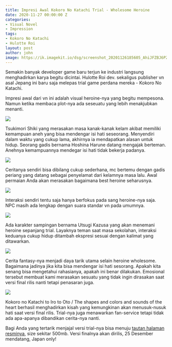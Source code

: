 ```yaml
---
title: Impresi Awal Kokoro No Katachi Trial - Wholesome Heroine
date: 2020-11-27 00:00:00 Z
categories:
- Visual Novel
- Impression
tags:
- Kokoro No Katachi
- Hulotte Roi
layout: post
author: john
image: https://ik.imagekit.io/dsg/screenshot_20201126185605_AhiJFZBJ6PZv.jpg
---
```


Semakin banyak developer game baru terjun ke industri langsung menghadirkan karya begitu dicintai. Hulotte Roi dev. sekaligus publisher vn asal Jepang ini baru saja melepas trial game perdana mereka - Kokoro No Katachi.

Impresi awal dari vn ini adalah visual heroine-nya yang begitu mempesona. Namun ketika membaca plot-nya ada seseuatu yang lebih menakjubkan menanti.

![](https://ik.imagekit.io/dsg/screenshot_20201126172426_gGKS8KC23OB.png)

Tsukimori Shiki yang merasakan masa kanak-kanak kelam akibat memiliki kemampuan aneh yang bisa mendengar isi hati seseorang. Menyendiri dalam waktu yang cukup lama, akhirnya ia mendapatkan alasan untuk hidup. Seorang gadis bernama Hoshina Harune datang mengajak berteman. Anehnya kemampuannya mendegar isi hati tidak bekerja padanya.

![](https://ik.imagekit.io/dsg/screenshot_20201126173135_YfxKC6kaV0Hr.jpg)

Ceritanya sendiri bisa dibilang cukup sederhana, mc bertemu dengan gadis periang yang datang sebagai penyelamat dari kelamnya masa lalu. Awal permaian Anda akan merasakan bagaimana best heroine seharusnya.

![](https://ik.imagekit.io/dsg/screenshot_20201126174744_hkwHzQx3bxdO.jpg)

Interaksi sendiri tentu saja hanya berfokus pada sang heroine-nya saja. NPC masih ada lengkap dengan suara standar vn pada umumnya.

![](https://ik.imagekit.io/dsg/screenshot_20201126175038_Yr9F8G54eB8.jpg)

Ada karakter sampingan bernama Utsugi Kazusa yang akan menemani heroine sepanjang trial. Layaknya teman saat masa sekolahan, interaksi keduanya cukup hidup ditambah ekspresi sesuai dengan kalimat yang ditawarkan.

![](https://ik.imagekit.io/dsg/screenshot_20201126183958_rnKnMeYMyup.jpg)

Cerita fantasy-nya menjadi daya tarik utama selain heroine wholesome. Bagaimana jadinya jika kita bisa mendengar isi hati sesorang. Apakah kita senang bisa mengetahui rahasianya, apakah ini benar dilakukan. Emosional tersebut membuat kami merasakan sesuatu yang tidak ingin dirasakan saat versi final rilis nanti tetapi penasaran juga.

![](https://ik.imagekit.io/dsg/screenshot_20201126192249_Cbrq-IZperAI.jpg)

Kokoro no Katachi to Iro to Oto / The shapes and colors and sounds of the heart berhasil menghadirkan kisah yang kemungkinan akan menusuk-nusuk hati saat versi final rilis. Trial-nya juga menawarkan fan-service tetapi tidak ada apa-apanya dibandikan cerita-nya nanti.

Bagi Anda yang tertarik menjajal versi trial-nya bisa menuju [tautan halaman resminya](), size sekitar 500mb. Versi finalnya akan dirilis, 25 Desember mendatang, Japan only!